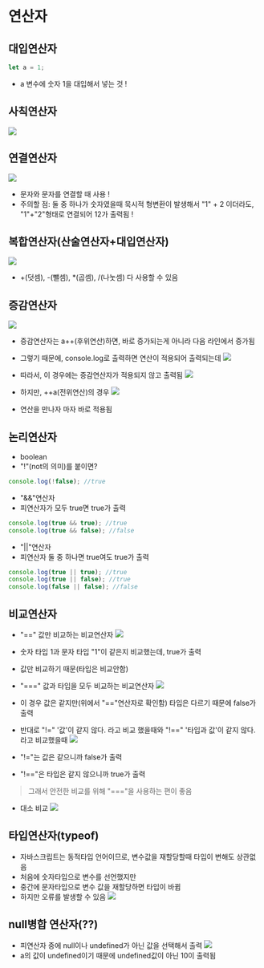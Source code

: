 # 연산자

## 대입연산자

```js
let a = 1;
```

- a 변수에 숫자 1을 대입해서 넣는 것 !

## 사칙연산자

![](https://velog.velcdn.com/images/gazero_/post/a46c73c5-7ac0-4074-ba54-b1ef276e9dba/image.png)

## 연결연산자

![](https://velog.velcdn.com/images/gazero_/post/17d2cb20-4897-477f-b0fa-01ea5c037ded/image.png)

- 문자와 문자를 연결할 때 사용 !
- 주의할 점: 둘 중 하나가 숫자였을때 묵시적 형변환이 발생해서 "1" + 2 이더라도, "1"+"2"형태로 연결되어 12가 출력됨 !

## 복합연산자(산술연산자+대입연산자)

![](https://velog.velcdn.com/images/gazero_/post/0633a524-1a76-40fa-96a5-486af8762d96/image.png)

- +(덧셈), -(뺄셈), \*(곱셈), /(나눗셈) 다 사용할 수 있음

## 증감연산자

![](https://velog.velcdn.com/images/gazero_/post/ae97acf0-0332-4f3f-9769-0d89413071aa/image.png)

- 증감연산자는 a++(후위연산)하면, 바로 증가되는게 아니라 다음 라인에서 증가됨
- 그렇기 때문에, console.log로 출력하면 연산이 적용되어 출력되는데
  ![](https://velog.velcdn.com/images/gazero_/post/9db740e9-f4a5-4783-b7eb-47908d251722/image.png)
- 따라서, 이 경우에는 증감연산자가 적용되지 않고 출력됨
  ![](https://velog.velcdn.com/images/gazero_/post/558c29c7-e9b1-4726-9d1c-de2e7156ea15/image.png)
- 하지만, ++a(전위연산)의 경우
  ![](https://velog.velcdn.com/images/gazero_/post/19e94617-e2cf-49e7-a3d4-5abad59916c7/image.png)

- 연산을 만나자 마자 바로 적용됨

## 논리연산자

- boolean
- "!"(not의 의미)를 붙이면?

```js
console.log(!false); //true
```

- "&&"연산자
- 피연산자가 모두 true면 true가 출력

```js
console.log(true && true); //true
console.log(true && false); //false
```

- "||"연산자
- 피연산자 둘 중 하나면 true여도 true가 출력

```js
console.log(true || true); //true
console.log(true || false); //true
console.log(false || false); //false
```

## 비교연산자

- "==" 값만 비교하는 비교연산자
  ![](https://velog.velcdn.com/images/gazero_/post/48c01c5c-c8b8-4b94-8147-cf83687e879f/image.png)
- 숫자 타입 1과 문자 타입 "1"이 같은지 비교했는데, true가 출력
- 값만 비교하기 때문(타입은 비교안함)
  <br>
- "===" 값과 타입을 모두 비교하는 비교연산자
  ![](https://velog.velcdn.com/images/gazero_/post/700338f2-cdee-4502-80d6-57e076869127/image.png)
- 이 경우 값은 같지만(위에서 "=="연산자로 확인함) 타입은 다르기 때문에 false가 출력

- 반대로 "!=" '값'이 같지 않다. 라고 비교 했을때와 "!==" '타입과 값'이 같지 않다. 라고 비교했을때
  ![](https://velog.velcdn.com/images/gazero_/post/db73b428-17f9-4f64-a486-820ef50ae9d6/image.png)
- "!="는 값은 같으니까 false가 출력
- "!=="은 타입은 같지 않으니까 true가 출력

> 그래서 안전한 비교를 위해 "==="을 사용하는 편이 좋음

- 대소 비교
  ![](https://velog.velcdn.com/images/gazero_/post/a676abab-57f8-4c5b-9c45-e46b65aedf15/image.png)

## 타입연산자(typeof)

- 자바스크립트는 동적타입 언어이므로, 변수값을 재할당할때 타입이 변해도 상관없음
- 처음에 숫자타입으로 변수를 선언했지만
- 중간에 문자타입으로 변수 값을 재할당하면 타입이 바뀜
- 하지만 오류를 발생할 수 있음
  ![](https://velog.velcdn.com/images/gazero_/post/94443714-c7d8-4bb3-b5bc-716387156b0c/image.png)

## null병합 연산자(??)

- 피연산자 중에 null이나 undefined가 아닌 값을 선택해서 출력
  ![](https://velog.velcdn.com/images/gazero_/post/4542e9cd-0f3d-4889-8bd3-40c2ecb71b07/image.png)
- a의 값이 undefined이기 때문에 undefined값이 아닌 10이 출력됨
